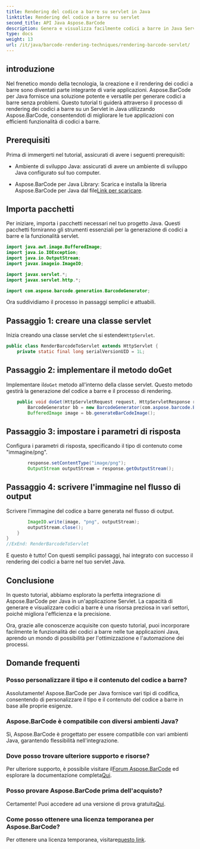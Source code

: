 ```yaml
---
title: Rendering del codice a barre su servlet in Java
linktitle: Rendering del codice a barre su servlet
second_title: API Java Aspose.BarCode
description: Genera e visualizza facilmente codici a barre in Java Servlet con Aspose.BarCode. Personalizza i tipi, integrali facilmente. Esplora le possibilità!
type: docs
weight: 13
url: /it/java/barcode-rendering-techniques/rendering-barcode-servlet/
---
```


## introduzione

Nel frenetico mondo della tecnologia, la creazione e il rendering dei codici a barre sono diventati parte integrante di varie applicazioni. Aspose.BarCode per Java fornisce una soluzione potente e versatile per generare codici a barre senza problemi. Questo tutorial ti guiderà attraverso il processo di rendering dei codici a barre su un Servlet in Java utilizzando Aspose.BarCode, consentendoti di migliorare le tue applicazioni con efficienti funzionalità di codici a barre.

## Prerequisiti

Prima di immergerti nel tutorial, assicurati di avere i seguenti prerequisiti:

- Ambiente di sviluppo Java: assicurati di avere un ambiente di sviluppo Java configurato sul tuo computer.

-  Aspose.BarCode per Java Library: Scarica e installa la libreria Aspose.BarCode per Java dal file[Link per scaricare](https://releases.aspose.com/barcode/java/).

## Importa pacchetti

Per iniziare, importa i pacchetti necessari nel tuo progetto Java. Questi pacchetti forniranno gli strumenti essenziali per la generazione di codici a barre e la funzionalità servlet.

```java
import java.awt.image.BufferedImage;
import java.io.IOException;
import java.io.OutputStream;
import javax.imageio.ImageIO;

import javax.servlet.*;
import javax.servlet.http.*;

import com.aspose.barcode.generation.BarcodeGenerator;
```

Ora suddividiamo il processo in passaggi semplici e attuabili.

## Passaggio 1: creare una classe servlet

 Inizia creando una classe servlet che si estende`HttpServlet`.

```java
public class RenderBarcodeToServlet extends HttpServlet {
    private static final long serialVersionUID = 1L;
```

## Passaggio 2: implementare il metodo doGet

 Implementare il`doGet` metodo all'interno della classe servlet. Questo metodo gestirà la generazione del codice a barre e il processo di rendering.

```java
    public void doGet(HttpServletRequest request, HttpServletResponse response) throws IOException, ServletException {
        BarcodeGenerator bb = new BarcodeGenerator(com.aspose.barcode.EncodeTypes.CODE_128, "1234567");
        BufferedImage image = bb.generateBarCodeImage();
```

## Passaggio 3: impostare i parametri di risposta

Configura i parametri di risposta, specificando il tipo di contenuto come "immagine/png".

```java
        response.setContentType("image/png");
        OutputStream outputStream = response.getOutputStream();
```

## Passaggio 4: scrivere l'immagine nel flusso di output

Scrivere l'immagine del codice a barre generata nel flusso di output.

```java
        ImageIO.write(image, "png", outputStream);
        outputStream.close();
    }
}
//ExEnd: RenderBarcodeToServlet
```

E questo è tutto! Con questi semplici passaggi, hai integrato con successo il rendering dei codici a barre nel tuo servlet Java.

## Conclusione

In questo tutorial, abbiamo esplorato la perfetta integrazione di Aspose.BarCode per Java in un'applicazione Servlet. La capacità di generare e visualizzare codici a barre è una risorsa preziosa in vari settori, poiché migliora l'efficienza e la precisione.

Ora, grazie alle conoscenze acquisite con questo tutorial, puoi incorporare facilmente le funzionalità dei codici a barre nelle tue applicazioni Java, aprendo un mondo di possibilità per l'ottimizzazione e l'automazione dei processi.

## Domande frequenti

### Posso personalizzare il tipo e il contenuto del codice a barre?
Assolutamente! Aspose.BarCode per Java fornisce vari tipi di codifica, consentendo di personalizzare il tipo e il contenuto del codice a barre in base alle proprie esigenze.

### Aspose.BarCode è compatibile con diversi ambienti Java?
Sì, Aspose.BarCode è progettato per essere compatibile con vari ambienti Java, garantendo flessibilità nell'integrazione.

### Dove posso trovare ulteriore supporto e risorse?
 Per ulteriore supporto, è possibile visitare il[Forum Aspose.BarCode](https://forum.aspose.com/c/barcode/13) ed esplorare la documentazione completa[Qui](https://reference.aspose.com/barcode/java/).

### Posso provare Aspose.BarCode prima dell'acquisto?
Certamente! Puoi accedere ad una versione di prova gratuita[Qui](https://releases.aspose.com/).

### Come posso ottenere una licenza temporanea per Aspose.BarCode?
 Per ottenere una licenza temporanea, visitare[questo link](https://purchase.aspose.com/temporary-license/).